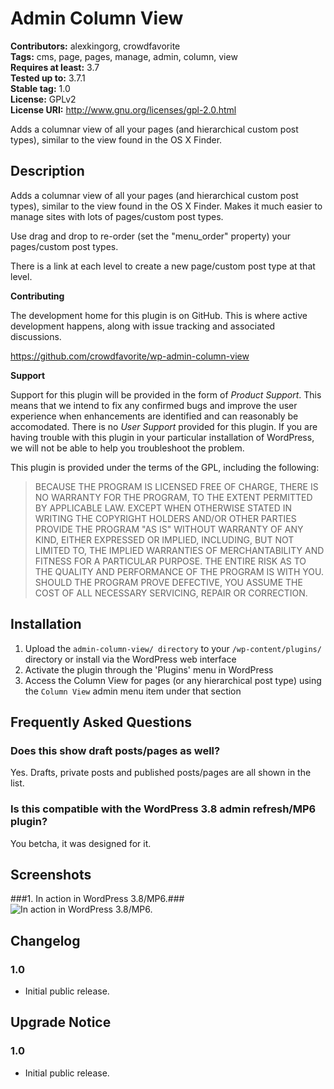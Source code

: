# Admin Column View #
**Contributors:** alexkingorg, crowdfavorite  
**Tags:** cms, page, pages, manage, admin, column, view  
**Requires at least:** 3.7  
**Tested up to:** 3.7.1  
**Stable tag:** 1.0  
**License:** GPLv2  
**License URI:** http://www.gnu.org/licenses/gpl-2.0.html  

Adds a columnar view of all your pages (and hierarchical custom post types), similar to the view found in the OS X Finder.

## Description ##

Adds a columnar view of all your pages (and hierarchical custom post types), similar to the view found in the OS X Finder. Makes it much easier to manage sites with lots of pages/custom post types.

Use drag and drop to re-order (set the "menu_order" property) your pages/custom post types.

There is a link at each level to create a new page/custom post type at that level.

**Contributing**

The development home for this plugin is on GitHub. This is where active development happens, along with issue tracking and associated discussions.

https://github.com/crowdfavorite/wp-admin-column-view

**Support**

Support for this plugin will be provided in the form of _Product Support_. This means that we intend to fix any confirmed bugs and improve the user experience when enhancements are identified and can reasonably be accomodated. There is no _User Support_ provided for this plugin. If you are having trouble with this plugin in your particular installation of WordPress, we will not be able to help you troubleshoot the problem.

This plugin is provided under the terms of the GPL, including the following:

> BECAUSE THE PROGRAM IS LICENSED FREE OF CHARGE, THERE IS NO WARRANTY
> FOR THE PROGRAM, TO THE EXTENT PERMITTED BY APPLICABLE LAW.  EXCEPT WHEN
> OTHERWISE STATED IN WRITING THE COPYRIGHT HOLDERS AND/OR OTHER PARTIES
> PROVIDE THE PROGRAM "AS IS" WITHOUT WARRANTY OF ANY KIND, EITHER EXPRESSED
> OR IMPLIED, INCLUDING, BUT NOT LIMITED TO, THE IMPLIED WARRANTIES OF
> MERCHANTABILITY AND FITNESS FOR A PARTICULAR PURPOSE.  THE ENTIRE RISK AS
> TO THE QUALITY AND PERFORMANCE OF THE PROGRAM IS WITH YOU.  SHOULD THE
> PROGRAM PROVE DEFECTIVE, YOU ASSUME THE COST OF ALL NECESSARY SERVICING,
> REPAIR OR CORRECTION.

## Installation ##

1. Upload the `admin-column-view/ directory` to your `/wp-content/plugins/` directory or install via the WordPress web interface
1. Activate the plugin through the 'Plugins' menu in WordPress
1. Access the Column View for pages (or any hierarchical post type) using the `Column View` admin menu item under that section

## Frequently Asked Questions ##

### Does this show draft posts/pages as well? ###

Yes. Drafts, private posts and published posts/pages are all shown in the list.

### Is this compatible with the WordPress 3.8 admin refresh/MP6 plugin? ###

You betcha, it was designed for it.

## Screenshots ##

###1. In action in WordPress 3.8/MP6.###
![In action in WordPress 3.8/MP6.](http://s.wordpress.org/extend/plugins/admin-column-view/screenshot-1.png)


## Changelog ##

### 1.0 ###
* Initial public release.

## Upgrade Notice ##

### 1.0 ###
* Initial public release.
